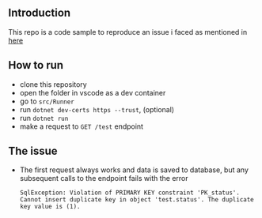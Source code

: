## Introduction
This repo is a code sample to reproduce an issue i faced as mentioned in [here](https://github.com/dotnet/efcore/issues/30127)

## How to run
- clone this repository
- open the folder in vscode as a dev container
- go to ```src/Runner``` 
- run `dotnet dev-certs https --trust`, (optional)
- run `dotnet run`
- make a request to `GET /test` endpoint

## The issue
- The first request always works and data is saved to database, but any subsequent calls to the endpoint fails with the error

    `SqlException: Violation of PRIMARY KEY constraint 'PK_status'. Cannot insert duplicate key in object 'test.status'. The duplicate key value is (1).`




